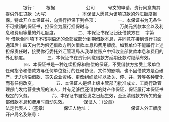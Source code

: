
 



　　　　银行：
　　根据　　　　　　　公司　　　号文的申请，贵行同意向其提供外汇贷款（大写）　　　　　　　，本保证人愿意为该项贷款的外汇额度担保。特此开立本保证书，向贵行担保下列各项：
　　
　　一、本保证书为无条件不可撤销的保证书，担保金为履行担保时与　　　　　　　万美元贷款本金以及利息和费用等量的外汇额度。
　　
　　二、本保证书保证归还借款方在　 字第　 号
借款合同
项下不按期偿还的全部或部分到期借款本息，并同意在接到贵行书面通知后十四天内代为偿还借款方所欠借款本息和费用额度。如我单位不能履行上述担保责任时，接受你行委托外汇管理局从我单位账户中扣收全部贷款本息和费用的外汇额度。
　　
　　三、本保证书在贵行同意借款方延期还款时继续有效。
　　
　　四、本保证书是一种连续担保和赔偿的保证，不受借款方接受上级单位任何指令和借款方与任何单位签订的任何协议、文件的影响，也不因借款方是否破产、无力清偿借款、丧失企业资格、更改组织章程以及关、停、并、转等各种变化而有任何改变。
　　
　　五、本保证人是经上级主管部门批准成立、工商行政管理部门发给营业执照的法人，并有足够偿还借款的财产作保证，保证履行本保证书规定的义务。
　　
　　六、本保证书自签发之日起生效，至还清借款方所欠的全部借款本息和费用时自动失效。　　
　　保证人：（公章）　　　　　　　　
　　法定代表人：（签章）　　
　　保证人地址：　　　　　　　
　　保证人外汇额度开户局名及账号：
　　
 


 

 
 
 
 
 
  


  
 

  


  


  
 
 
 
 

